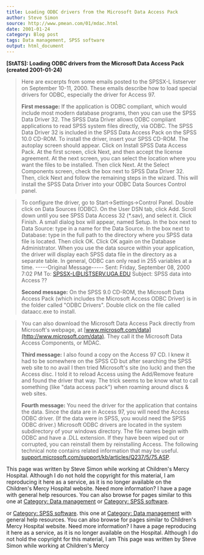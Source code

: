 ```yaml
---
title: Loading ODBC drivers from the Microsoft Data Access Pack
author: Steve Simon
source: http://www.pmean.com/01/mdac.html
date: 2001-01-24
category: Blog post
tags: Data management, SPSS software
output: html_document
---
```

****[StATS]:** Loading ODBC drivers from the
Microsoft Data Access Pack (created 2001-01-24)**

> Here are excerpts from some emails posted to the SPSSX-L listserver on
> September 10-11, 2000. These emails describe how to load special
> drivers for ODBC, especially the driver for Access 97.
>
> **First message:** If the application is ODBC compliant, which would
> include most modern database programs, then you can use the SPSS Data
> Driver 32. The SPSS Data Driver allows ODBC compliant applications to
> read SPSS system files directly, via ODBC. The SPSS Data Driver 32 is
> included in the SPSS Data Access Pack on the SPSS 10.0 CD-ROM. To
> install the driver, insert your SPSS CD-ROM. The autoplay screen
> should appear. Click on Install SPSS Data Access Pack. At the first
> screen, click Next, and then accept the license agreement. At the next
> screen, you can select the location where you want the files to be
> installed. Then click Next. At the Select Components screen, check the
> box next to SPSS Data Driver 32. Then, click Next and follow the
> remaining steps in the wizard. This will install the SPSS Data Driver
> into your ODBC Data Sources Control panel.

> To configure the driver, go to Start->Settings->Control Panel.
> Double click on Data Sources (ODBC). On the User DSN tab, click Add.
> Scroll down until you see SPSS Data Access 32 (*.sav), and select it.
> Click Finish. A small dialog box will appear, named Setup. In the box
> next to Data Source: type in a name for the Data Source. In the box
> next to Database: type in the full path to the directory where you
> SPSS data file is located. Then click OK. Click OK again on the
> Database Administrator. When you use the data source within your
> application, the driver will display each SPSS data file in the
> directory as a separate table. In general, ODBC can only read in 255
> variables at a time. -----Original Message----- Sent: Friday,
> September 08, 2000 7:02 PM To: SPSSX-L@LISTSERV.UGA.EDU Subject: SPSS
> data into Access ??
>
> **Second message:** On the SPSS 9.0 CD-ROM, the Microsoft Data Access
> Pack (which includes the Microsoft Access ODBC Driver) is in the
> folder called "ODBC Drivers". Double click on the file called
> dataacc.exe to install.

> You can also download the Microsoft Data Access Pack directly from
> Microsoft's webpage, at
> [www.microsoft.com/data](http://www.microsoft.com/data). They call it
> the Microsoft Data Access Components, or MDAC.
>
> **Third message:** I also found a copy on the Access 97 CD. I knew it
> had to be somewhere on the SPSS CD but after searching the SPSS web
> site to no avail I then tried Microsoft's site (no luck) and then the
> Access disc. I told it to reload Access using the Add/Remove feature
> and found the driver that way. The trick seems to be know what to call
> something (like "data access pack") when roaming around discs & web
> sites.
>
> **Fourth message:** You need the driver for the application that
> contains the data. Since the data are in Access 97, you will need the
> Access ODBC driver. (If the data were in SPSS, you would need the SPSS
> ODBC driver.) Microsoft ODBC drivers are located in the system
> subdirectory of your windows directory. The file names begin with ODBC
> and have a .DLL extension. If they have been wiped out or corrupted,
> you can reinstall them by reinstalling Access. The following technical
> note contains related information that may be useful.
> [support.microsoft.com/support/kb/articles/Q237/5/75.ASP](http://support.microsoft.com/support/kb/articles/Q237/5/75.ASP).

This page was written by Steve Simon while working at Children's Mercy
Hospital. Although I do not hold the copyright for this material, I am
reproducing it here as a service, as it is no longer available on the
Children's Mercy Hospital website. Need more information? I have a page
with general help resources. You can also browse for pages similar to
this one at [Category: Data management](../category/DataManagement.html)
or [Category: SPSS software](../category/SpssSoftware.html).
<!---More--->
or [Category: SPSS software](../category/SpssSoftware.html).
this one at [Category: Data management](../category/DataManagement.html)
with general help resources. You can also browse for pages similar to
Children's Mercy Hospital website. Need more information? I have a page
reproducing it here as a service, as it is no longer available on the
Hospital. Although I do not hold the copyright for this material, I am
This page was written by Steve Simon while working at Children's Mercy

<!---Do not use
****[StATS]:** Loading ODBC drivers from the
This page was written by Steve Simon while working at Children's Mercy
Hospital. Although I do not hold the copyright for this material, I am
reproducing it here as a service, as it is no longer available on the
Children's Mercy Hospital website. Need more information? I have a page
with general help resources. You can also browse for pages similar to
this one at [Category: Data management](../category/DataManagement.html)
or [Category: SPSS software](../category/SpssSoftware.html).
--->

